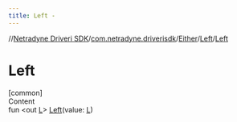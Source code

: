 ```yaml
---
title: Left -
---
```

//[Netradyne Driveri SDK](../../../index.md)/[com.netradyne.driverisdk](../../index.md)/[Either](../index.md)/[Left](index.md)/[Left](-left.md)



# Left  
[common]  
Content  
fun <out [L](index.md)> [Left](-left.md)(value: [L](index.md))  



